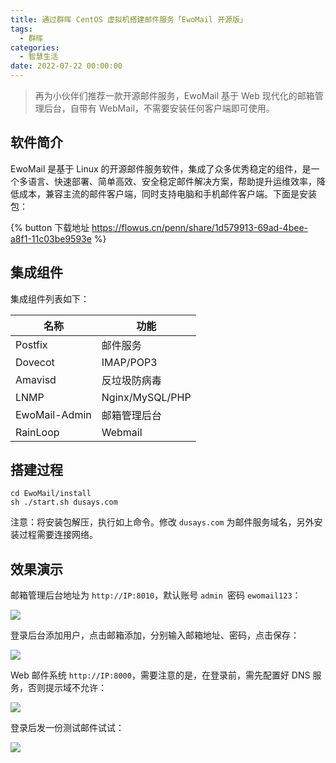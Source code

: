 ```yaml
---
title: 通过群晖 CentOS 虚拟机搭建邮件服务「EwoMail 开源版」
tags:
  - 群晖
categories:
  - 智慧生活
date: 2022-07-22 00:00:00
---
```


> 再为小伙伴们推荐一款开源邮件服务，EwoMail 基于 Web 现代化的邮箱管理后台，自带有 WebMail，不需要安装任何客户端即可使用。

<!-- more -->

## 软件简介

EwoMail 是基于 Linux 的开源邮件服务软件，集成了众多优秀稳定的组件，是一个多语言、快速部署、简单高效、安全稳定邮件解决方案，帮助提升运维效率，降低成本，兼容主流的邮件客户端，同时支持电脑和手机邮件客户端。下面是安装包：

{% button 下载地址 https://flowus.cn/penn/share/1d579913-69ad-4bee-a8f1-11c03be9593e %}

## 集成组件

集成组件列表如下：

| 名称 | 功能 |
| - | - |
| Postfix | 邮件服务 |
| Dovecot | IMAP/POP3 |
| Amavisd | 反垃圾防病毒 |
| LNMP | Nginx/MySQL/PHP |
| EwoMail-Admin | 邮箱管理后台 |
| RainLoop | Webmail |

## 搭建过程

```
cd EwoMail/install
sh ./start.sh dusays.com
```

注意：将安装包解压，执行如上命令。修改 `dusays.com` 为邮件服务域名，另外安装过程需要连接网络。

## 效果演示

邮箱管理后台地址为 `http://IP:8010`，默认账号 `admin `密码 `ewomail123`：

![](https://cdn.dusays.com/2022/07/486-1.jpg)

登录后台添加用户，点击邮箱添加，分别输入邮箱地址、密码，点击保存：

![](https://cdn.dusays.com/2022/07/486-2.jpg)

Web 邮件系统 `http://IP:8000`，需要注意的是，在登录前，需先配置好 DNS 服务，否则提示域不允许：

![](https://cdn.dusays.com/2022/07/486-3.jpg)

登录后发一份测试邮件试试：

![](https://cdn.dusays.com/2022/07/486-4.jpg)